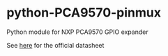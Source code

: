 # python-PCA9570-pinmux
Python module for NXP PCA9570 GPIO expander

See [here](https://www.nxp.com/docs/en/data-sheet/PCA9570.pdf) for the official datasheet
